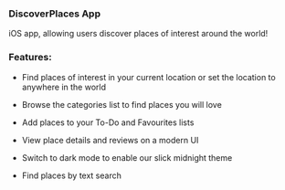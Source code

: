 ### DiscoverPlaces App

iOS app, allowing users discover places of interest around the world!


### Features:

- Find places of interest in your current location or set the location to anywhere in the world

- Browse the categories list to find places you will love

- Add places to your To-Do and Favourites lists

- View place details and reviews on a modern UI

- Switch to dark mode to enable our slick midnight theme

- Find places by text search
